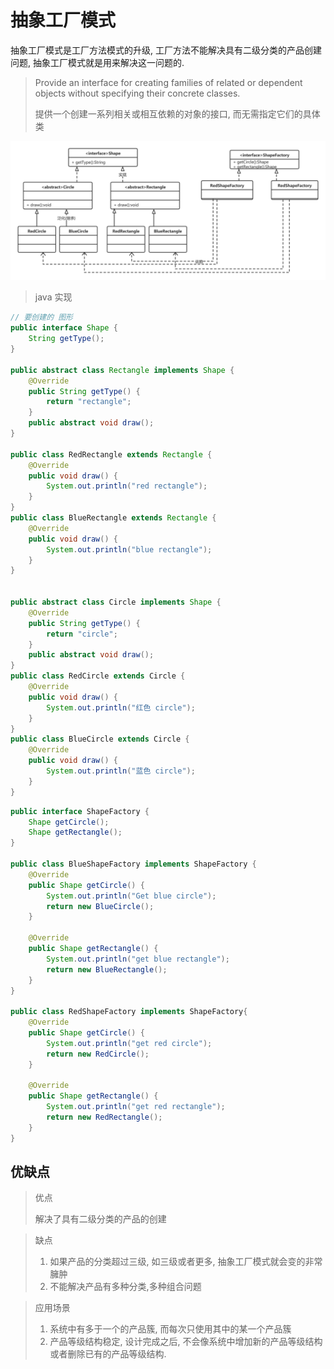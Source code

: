 # 抽象工厂模式

抽象工厂模式是工厂方法模式的升级, 工厂方法不能解决具有二级分类的产品创建问题, 抽象工厂模式就是用来解决这一问题的.

> Provide an interface for creating families of related or dependent objects without  specifying their concrete classes.
>
> 提供一个创建一系列相关或相互依赖的对象的接口, 而无需指定它们的具体类

![](./image/designpattern/absfactoryUml.png)

> java 实现

```java
// 要创建的 图形
public interface Shape {
    String getType();
}

public abstract class Rectangle implements Shape {
    @Override
    public String getType() {
        return "rectangle";
    }
    public abstract void draw();
}

public class RedRectangle extends Rectangle {
    @Override
    public void draw() {
        System.out.println("red rectangle");
    }
}
public class BlueRectangle extends Rectangle {
    @Override
    public void draw() {
        System.out.println("blue rectangle");
    }
}


public abstract class Circle implements Shape {
    @Override
    public String getType() {
        return "circle";
    }
    public abstract void draw();
}
public class RedCircle extends Circle {
    @Override
    public void draw() {
        System.out.println("红色 circle");
    }
}
public class BlueCircle extends Circle {
    @Override
    public void draw() {
        System.out.println("蓝色 circle");
    }
}

```

```java
public interface ShapeFactory {
    Shape getCircle();
    Shape getRectangle();
}

public class BlueShapeFactory implements ShapeFactory {
    @Override
    public Shape getCircle() {
        System.out.println("Get blue circle");
        return new BlueCircle();
    }

    @Override
    public Shape getRectangle() {
        System.out.println("get blue rectangle");
        return new BlueRectangle();
    }
}

public class RedShapeFactory implements ShapeFactory{
    @Override
    public Shape getCircle() {
        System.out.println("get red circle");
        return new RedCircle();
    }

    @Override
    public Shape getRectangle() {
        System.out.println("get red rectangle");
        return new RedRectangle();
    }
}
```



## 优缺点

> 优点
>
> 解决了具有二级分类的产品的创建

> 缺点
>
> 1. 如果产品的分类超过三级, 如三级或者更多, 抽象工厂模式就会变的非常臃肿
> 2. 不能解决产品有多种分类,多种组合问题

> 应用场景
>
> 1. 系统中有多于一个的产品簇, 而每次只使用其中的某一个产品簇
> 2. 产品等级结构稳定, 设计完成之后, 不会像系统中增加新的产品等级结构或者删除已有的产品等级结构.

































































